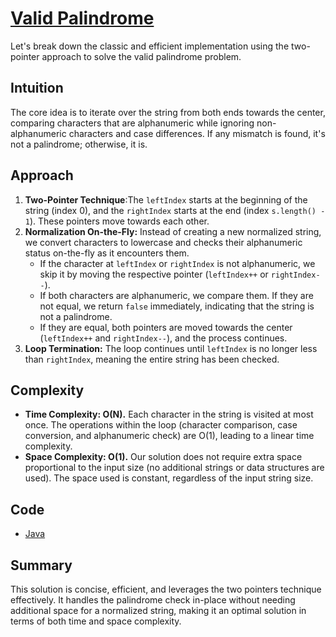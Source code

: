 # [Valid Palindrome](https://leetcode.com/problems/valid-palindrome/description/)

Let's break down the classic and efficient implementation using the two-pointer approach to solve the valid palindrome 
problem.

## Intuition

The core idea is to iterate over the string from both ends towards the center, comparing characters that are 
alphanumeric while ignoring non-alphanumeric characters and case differences. If any mismatch is found, it's not a 
palindrome; otherwise, it is.

## Approach

1. **Two-Pointer Technique**:The `leftIndex` starts at the beginning of the string (index 0), and the `rightIndex` 
starts at the end (index `s.length() - 1`). These pointers move towards each other.
2. **Normalization On-the-Fly:** Instead of creating a new normalized string, we convert characters to lowercase and 
checks their alphanumeric status on-the-fly as it encounters them.
   - If the character at `leftIndex` or `rightIndex` is not alphanumeric, we skip it by moving the respective pointer 
      (`leftIndex++` or `rightIndex--`).
   - If both characters are alphanumeric, we compare them. If they are not equal, we return `false` immediately, 
    indicating that the string is not a palindrome.
   - If they are equal, both pointers are moved towards the center (`leftIndex++` and `rightIndex--`), and the process 
   continues.
3. **Loop Termination:** The loop continues until `leftIndex` is no longer less than `rightIndex`, meaning the entire 
string has been checked.

## Complexity

- **Time Complexity: O(N).** Each character in the string is visited at most once. The operations within the loop 
(character comparison, case conversion, and alphanumeric check) are O(1), leading to a linear time complexity.
- **Space Complexity: O(1).** Our solution does not require extra space proportional to the input size 
(no additional strings or data structures are used). The space used is constant, regardless of the input string size.

## Code

- [Java](../src/main/java/io/dksifoua/leetcode/validpalindrome/Solution.java)

## Summary

This solution is concise, efficient, and leverages the two pointers technique effectively. It handles the palindrome 
check in-place without needing additional space for a normalized string, making it an optimal solution in terms of both 
time and space complexity.